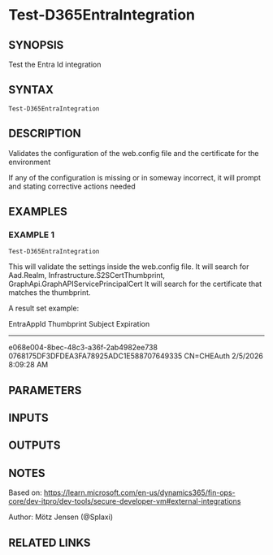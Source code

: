 ﻿---
external help file: d365fo.tools-help.xml
Module Name: d365fo.tools
online version:
schema: 2.0.0
---

# Test-D365EntraIntegration

## SYNOPSIS
Test the Entra Id integration

## SYNTAX

```
Test-D365EntraIntegration
```

## DESCRIPTION
Validates the configuration of the web.config file and the certificate for the environment

If any of the configuration is missing or in someway incorrect, it will prompt and stating corrective actions needed

## EXAMPLES

### EXAMPLE 1
```
Test-D365EntraIntegration
```

This will validate the settings inside the web.config file.
It will search for Aad.Realm, Infrastructure.S2SCertThumbprint, GraphApi.GraphAPIServicePrincipalCert
It will search for the certificate that matches the thumbprint.

A result set example:

EntraAppId                           Thumbprint                               Subject    Expiration
----------                           ----------                               -------    ----------
e068e004-8bec-48c3-a36f-2ab4982ee738 0768175DF3DFDEA3FA78925ADC1E588707649335 CN=CHEAuth 2/5/2026 8:09:28 AM

## PARAMETERS

## INPUTS

## OUTPUTS

## NOTES
Based on: https://learn.microsoft.com/en-us/dynamics365/fin-ops-core/dev-itpro/dev-tools/secure-developer-vm#external-integrations

Author: Mötz Jensen (@Splaxi)

## RELATED LINKS
